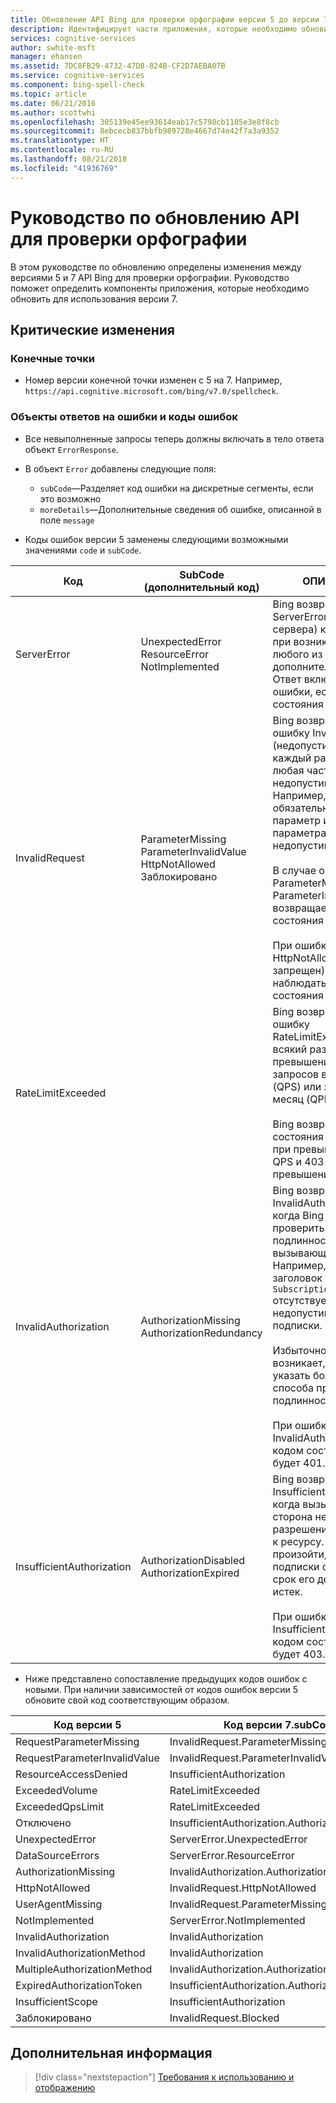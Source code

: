 ```yaml
---
title: Обновление API Bing для проверки орфографии версии 5 до версии 7 | Документация Майкрософт
description: Идентифицирует части приложения, которые необходимо обновить для использования версии 7.
services: cognitive-services
author: swhite-msft
manager: ehansen
ms.assetid: 7DC8FB29-4732-47D8-824B-CF2D7AEBA07B
ms.service: cognitive-services
ms.component: bing-spell-check
ms.topic: article
ms.date: 06/21/2016
ms.author: scottwhi
ms.openlocfilehash: 305139e45ee93614eab17c5798cb1105e3e8f8cb
ms.sourcegitcommit: 8ebcecb837bbfb989728e4667d74e42f7a3a9352
ms.translationtype: HT
ms.contentlocale: ru-RU
ms.lasthandoff: 08/21/2018
ms.locfileid: "41936769"
---
```

# <a name="spell-check-api-upgrade-guide"></a>Руководство по обновлению API для проверки орфографии

В этом руководстве по обновлению определены изменения между версиями 5 и 7 API Bing для проверки орфографии. Руководство поможет определить компоненты приложения, которые необходимо обновить для использования версии 7.

## <a name="breaking-changes"></a>Критические изменения

### <a name="endpoints"></a>Конечные точки

- Номер версии конечной точки изменен с 5 на 7. Например, `https://api.cognitive.microsoft.com/bing/v7.0/spellcheck`.

### <a name="error-response-objects-and-error-codes"></a>Объекты ответов на ошибки и коды ошибок

- Все невыполненные запросы теперь должны включать в тело ответа объект `ErrorResponse`.

- В объект `Error` добавлены следующие поля:  
  - `subCode`&mdash;Разделяет код ошибки на дискретные сегменты, если это возможно
  - `moreDetails`&mdash;Дополнительные сведения об ошибке, описанной в поле `message`
   

- Коды ошибок версии 5 заменены следующими возможными значениями `code` и `subCode`.  
  
|Код|SubCode (дополнительный код)|ОПИСАНИЕ
|-|-|-
|ServerError|UnexpectedError<br/>ResourceError<br/>NotImplemented|Bing возвращает ServerError (ошибку сервера) каждый раз при возникновении любого из условий дополнительного кода. Ответ включает в себя ошибки, если код состояния HTTP — 500.
|InvalidRequest|ParameterMissing<br/>ParameterInvalidValue<br/>HttpNotAllowed<br/>Заблокировано|Bing возвращает ошибку InvalidRequest (недопустимый запрос) каждый раз, когда любая часть запроса недопустима. Например, отсутствует обязательный параметр или значение параметра недопустимо.<br/><br/>В случае ошибки ParameterMissing или ParameterInvalidValue возвращается код состояния HTTP 400.<br/><br/>При ошибке HttpNotAllowed (HTTP запрещен) будет наблюдаться код состояния HTTP 410.
|RateLimitExceeded||Bing возвращает ошибку RateLimitExceeded всякий раз при превышении квоты запросов в секунду (QPS) или запросов в месяц (QPM).<br/><br/>Bing возвращает код состояния HTTP 429 при превышении квоты QPS и 403 при превышении QPM.
|InvalidAuthorization|AuthorizationMissing<br/>AuthorizationRedundancy|Bing возвращает InvalidAuthorization, когда Bing не может проверить подлинность вызывающего объекта. Например, когда заголовок `Ocp-Apim-Subscription-Key` отсутствует или при недопустимом ключе подписки.<br/><br/>Избыточность возникает, если указать более одного способа проверки подлинности.<br/><br/>При ошибке InvalidAuthorization кодом состояния HTTP будет 401.
|InsufficientAuthorization|AuthorizationDisabled<br/>AuthorizationExpired|Bing возвращает InsufficientAuthorization, когда вызывающая сторона не имеет разрешений на доступ к ресурсу. Это может произойти, если ключ подписки отключен или срок его действия истек. <br/><br/>При ошибке InsufficientAuthorization кодом состояния HTTP будет 403.

- Ниже представлено сопоставление предыдущих кодов ошибок с новыми. При наличии зависимостей от кодов ошибок версии 5 обновите свой код соответствующим образом.  
  
|Код версии 5|Код версии 7.subCode
|-|-
|RequestParameterMissing|InvalidRequest.ParameterMissing
RequestParameterInvalidValue|InvalidRequest.ParameterInvalidValue
ResourceAccessDenied|InsufficientAuthorization
ExceededVolume|RateLimitExceeded
ExceededQpsLimit|RateLimitExceeded
Отключено|InsufficientAuthorization.AuthorizationDisabled
UnexpectedError|ServerError.UnexpectedError
DataSourceErrors|ServerError.ResourceError
AuthorizationMissing|InvalidAuthorization.AuthorizationMissing
HttpNotAllowed|InvalidRequest.HttpNotAllowed
UserAgentMissing|InvalidRequest.ParameterMissing
NotImplemented|ServerError.NotImplemented
InvalidAuthorization|InvalidAuthorization
InvalidAuthorizationMethod|InvalidAuthorization
MultipleAuthorizationMethod|InvalidAuthorization.AuthorizationRedundancy
ExpiredAuthorizationToken|InsufficientAuthorization.AuthorizationExpired
InsufficientScope|InsufficientAuthorization
Заблокировано|InvalidRequest.Blocked

## <a name="next-steps"></a>Дополнительная информация

> [!div class="nextstepaction"]
> [Требования к использованию и отображению](./UseAndDisplayRequirements.md)
